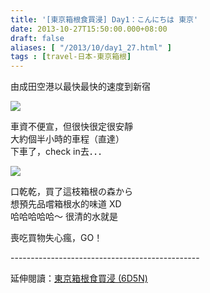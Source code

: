 ```yaml
---
title: '[東京箱根食買浸] Day1：こんにちは 東京'
date: 2013-10-27T15:50:00.000+08:00
draft: false
aliases: [ "/2013/10/day1_27.html" ]
tags : [travel-日本-東京箱根]
---
```


由成田空港以最快最快的速度到新宿  

![](/images/tokyo1a.jpg)

車資不便宣，但很快很定很安靜  
大約個半小時的車程（直達）  
下車了，check in去．．．  

![](/images/tokyo1a1.jpg)

口乾乾，買了這枝箱根の森から  
想預先品嚐箱根水的味道 XD  
哈哈哈哈哈～ 很清的水就是  
  
  
喪吃買物失心瘋，GO！  
  
\-----------------------------------------------  
  
延伸閱讀：[東京箱根食買浸 (6D5N)](https://hidie.net/tokyo6d5n/)
